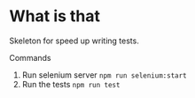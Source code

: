 # What is that

Skeleton for speed up writing tests.

Commands
1. Run selenium server `npm run selenium:start`
2. Run the tests `npm run test`
